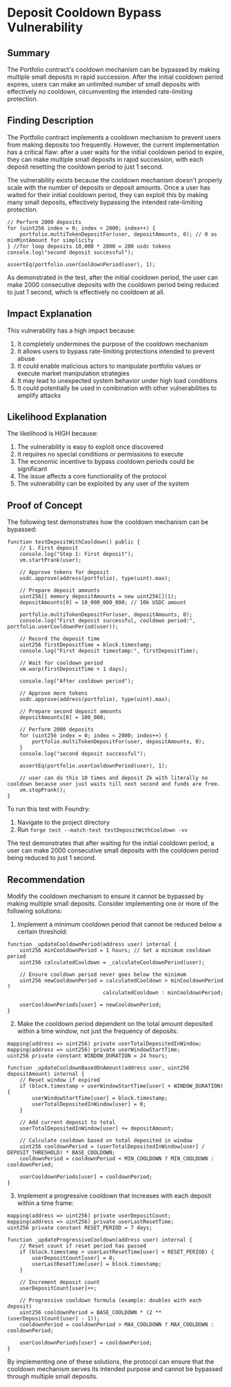 # Deposit Cooldown Bypass Vulnerability

## Summary
The Portfolio contract's cooldown mechanism can be bypassed by making multiple small deposits in rapid succession. After the initial cooldown period expires, users can make an unlimited number of small deposits with effectively no cooldown, circumventing the intended rate-limiting protection.

## Finding Description
The Portfolio contract implements a cooldown mechanism to prevent users from making deposits too frequently. However, the current implementation has a critical flaw: after a user waits for the initial cooldown period to expire, they can make multiple small deposits in rapid succession, with each deposit resetting the cooldown period to just 1 second.

The vulnerability exists because the cooldown mechanism doesn't properly scale with the number of deposits or deposit amounts. Once a user has waited for their initial cooldown period, they can exploit this by making many small deposits, effectively bypassing the intended rate-limiting protection.

```solidity
// Perform 2000 deposits
for (uint256 index = 0; index < 2000; index++) {
    portfolio.multiTokenDepositFor(user, depositAmounts, 0); // 0 as minMintAmount for simplicity
} //for loop deposits 10,000 * 2000 = 200 usdc tokens
console.log("second deposit successful");

assertEq(portfolio.userCooldownPeriod(user), 1);
```

As demonstrated in the test, after the initial cooldown period, the user can make 2000 consecutive deposits with the cooldown period being reduced to just 1 second, which is effectively no cooldown at all.

## Impact Explanation
This vulnerability has a high impact because:
1. It completely undermines the purpose of the cooldown mechanism
2. It allows users to bypass rate-limiting protections intended to prevent abuse
3. It could enable malicious actors to manipulate portfolio values or execute market manipulation strategies
4. It may lead to unexpected system behavior under high load conditions
5. It could potentially be used in combination with other vulnerabilities to amplify attacks

## Likelihood Explanation
The likelihood is HIGH because:
1. The vulnerability is easy to exploit once discovered
2. It requires no special conditions or permissions to execute
3. The economic incentive to bypass cooldown periods could be significant
4. The issue affects a core functionality of the protocol
5. The vulnerability can be exploited by any user of the system

## Proof of Concept
The following test demonstrates how the cooldown mechanism can be bypassed:

```solidity
function testDepositWithCooldown() public {
    // 1. First deposit
    console.log("Step 1: First deposit");
    vm.startPrank(user);

    // Approve tokens for deposit
    usdc.approve(address(portfolio), type(uint).max);

    // Prepare deposit amounts
    uint256[] memory depositAmounts = new uint256[](1);
    depositAmounts[0] = 10_000_000_000; // 10k USDC amount

    portfolio.multiTokenDepositFor(user, depositAmounts, 0);
    console.log("First deposit successful, cooldown period:", portfolio.userCooldownPeriod(user));

    // Record the deposit time
    uint256 firstDepositTime = block.timestamp;
    console.log("First deposit timestamp:", firstDepositTime);

    // Wait for cooldown period
    vm.warp(firstDepositTime + 1 days);

    console.log("After cooldown period");

    // Approve more tokens
    usdc.approve(address(portfolio), type(uint).max);

    // Prepare second deposit amounts
    depositAmounts[0] = 100_000; 

    // Perform 2000 deposits
    for (uint256 index = 0; index < 2000; index++) {
        portfolio.multiTokenDepositFor(user, depositAmounts, 0);
    }
    console.log("second deposit successful");

    assertEq(portfolio.userCooldownPeriod(user), 1);

    // user can do this 10 times and deposit 2k with literally no cooldown because user just waits till next second and funds are free.
    vm.stopPrank();
}
```

To run this test with Foundry:
1. Navigate to the project directory
2. Run `forge test --match-test testDepositWithCooldown -vv`

The test demonstrates that after waiting for the initial cooldown period, a user can make 2000 consecutive small deposits with the cooldown period being reduced to just 1 second.

## Recommendation
Modify the cooldown mechanism to ensure it cannot be bypassed by making multiple small deposits. Consider implementing one or more of the following solutions:

1. Implement a minimum cooldown period that cannot be reduced below a certain threshold:

```solidity
function _updateCooldownPeriod(address user) internal {
    uint256 minCooldownPeriod = 1 hours; // Set a minimum cooldown period
    uint256 calculatedCooldown = _calculateCooldownPeriod(user);
    
    // Ensure cooldown period never goes below the minimum
    uint256 newCooldownPeriod = calculatedCooldown > minCooldownPeriod ? 
                               calculatedCooldown : minCooldownPeriod;
    
    userCooldownPeriods[user] = newCooldownPeriod;
}
```

2. Make the cooldown period dependent on the total amount deposited within a time window, not just the frequency of deposits:

```solidity
mapping(address => uint256) private userTotalDepositedInWindow;
mapping(address => uint256) private userWindowStartTime;
uint256 private constant WINDOW_DURATION = 24 hours;

function _updateCooldownBasedOnAmount(address user, uint256 depositAmount) internal {
    // Reset window if expired
    if (block.timestamp > userWindowStartTime[user] + WINDOW_DURATION) {
        userWindowStartTime[user] = block.timestamp;
        userTotalDepositedInWindow[user] = 0;
    }
    
    // Add current deposit to total
    userTotalDepositedInWindow[user] += depositAmount;
    
    // Calculate cooldown based on total deposited in window
    uint256 cooldownPeriod = (userTotalDepositedInWindow[user] / DEPOSIT_THRESHOLD) * BASE_COOLDOWN;
    cooldownPeriod = cooldownPeriod < MIN_COOLDOWN ? MIN_COOLDOWN : cooldownPeriod;
    
    userCooldownPeriods[user] = cooldownPeriod;
}
```

3. Implement a progressive cooldown that increases with each deposit within a time frame:

```solidity
mapping(address => uint256) private userDepositCount;
mapping(address => uint256) private userLastResetTime;
uint256 private constant RESET_PERIOD = 7 days;

function _updateProgressiveCooldown(address user) internal {
    // Reset count if reset period has passed
    if (block.timestamp > userLastResetTime[user] + RESET_PERIOD) {
        userDepositCount[user] = 0;
        userLastResetTime[user] = block.timestamp;
    }
    
    // Increment deposit count
    userDepositCount[user]++;
    
    // Progressive cooldown formula (example: doubles with each deposit)
    uint256 cooldownPeriod = BASE_COOLDOWN * (2 ** (userDepositCount[user] - 1));
    cooldownPeriod = cooldownPeriod > MAX_COOLDOWN ? MAX_COOLDOWN : cooldownPeriod;
    
    userCooldownPeriods[user] = cooldownPeriod;
}
```

By implementing one of these solutions, the protocol can ensure that the cooldown mechanism serves its intended purpose and cannot be bypassed through multiple small deposits.
